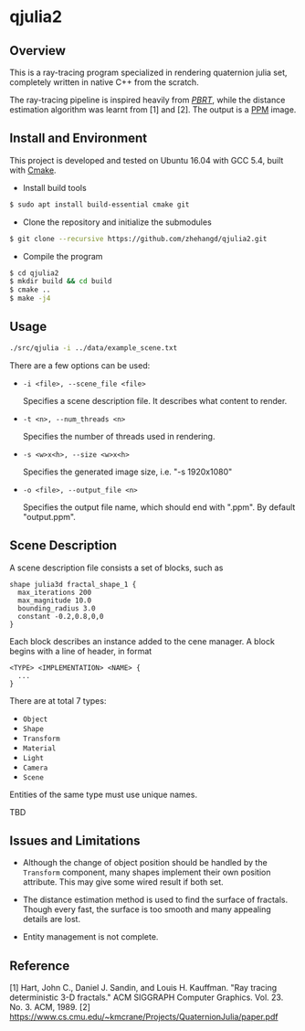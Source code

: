 # qjulia2
## Overview
This is a ray-tracing program specialized in rendering quaternion julia set,
completely written in native C++ from the scratch.

The ray-tracing pipeline is inspired heavily from [*PBRT*](https://www.pbrt.org/),
while the distance estimation algorithm was learnt from [1] and [2].
The output is a [PPM](http://netpbm.sourceforge.net/doc/ppm.html) image.
## Install and Environment

This project is developed and tested on Ubuntu 16.04 with GCC 5.4,
built with [Cmake](https://cmake.org/).

* Install build tools
```bash
$ sudo apt install build-essential cmake git
```
* Clone the repository and initialize the submodules
```bash
$ git clone --recursive https://github.com/zhehangd/qjulia2.git
```
* Compile the program
```bash
$ cd qjulia2
$ mkdir build && cd build
$ cmake ..
$ make -j4
```

## Usage

```bash
./src/qjulia -i ../data/example_scene.txt
```
There are a few options can be used:
* `-i <file>, --scene_file <file>`

  Specifies a scene description file. It describes what content to render.

* `-t <n>, --num_threads <n>`

  Specifies the number of threads used in rendering.

* `-s <w>x<h>, --size <w>x<h>`

  Specifies the generated image size, i.e. "-s 1920x1080"

* `-o <file>, --output_file <n>`

  Specifies the output file name, which should end with ".ppm".
  By default "output.ppm".

## Scene Description

A scene description file consists a set of blocks, such as
```
shape julia3d fractal_shape_1 {
  max_iterations 200
  max_magnitude 10.0
  bounding_radius 3.0
  constant -0.2,0.8,0,0
}
```
Each block describes an instance added to the cene manager.
A block begins with a line of header, in format
```
<TYPE> <IMPLEMENTATION> <NAME> {
  ...
}
```

There are at total 7 types:
  * `Object`
  * `Shape`
  * `Transform`
  * `Material`
  * `Light`
  * `Camera`
  * `Scene`

Entities of the same type must use unique names.

TBD


## Issues and Limitations

* Although the change of object position should be handled by
the `Transform` component, many shapes implement their own position
attribute. This may give some wired result if both set.

* The distance estimation method is used to find the surface of
fractals. Though every fast, the surface is too smooth and many
appealing details are lost.

* Entity management is not complete.

## Reference
[1] Hart, John C., Daniel J. Sandin, and Louis H. Kauffman. "Ray tracing deterministic 3-D fractals." ACM SIGGRAPH Computer Graphics. Vol. 23. No. 3. ACM, 1989.
[2] https://www.cs.cmu.edu/~kmcrane/Projects/QuaternionJulia/paper.pdf